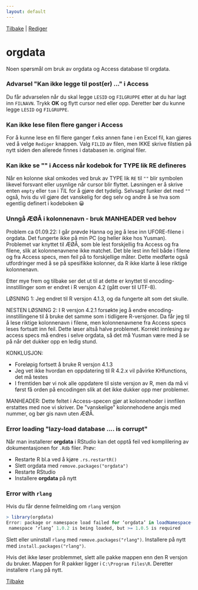 ```yaml
---
layout: default
---
```


[Tilbake](./index.html) | [Rediger](https://github.com/helseprofil/helseprofil.github.io/edit/main/docs/faq-orgdata.md)

# orgdata

Noen spørsmål om bruk av orgdata og Access database til orgdata.

### Advarsel "Kan ikke legge til post(er) ..." i Access

Du får advarselen når du skal legge `LESID` og `FILGRUPPE` etter at du har lagt
inn `FILNAVN`. Trykk **OK** og flytt cursor ned eller opp. Deretter bør du kunne
legge `LESID` og `FILGRUPPE`.

### Kan ikke lese filen flere ganger i Access

For å kunne lese en fil flere ganger f.eks annen fane i en Excel fil, kan gjøres
ved å velge `Rediger` knappen. Valg `FILID` av filen, men IKKE skrive filstien på
nytt siden den allerede finnes i databasen ie. original filer.

### Kan ikke se "" i Access når kodebok for TYPE lik RE defineres

Når en kolonne skal omkodes ved bruk av TYPE lik `RE` til `""` blir symbolen
likevel forsvant eller usynlige når cursor blir flyttet. Løsningen er å skrive
enten `empty` eller `tom` i *TIL* for å gjøre det tydelig. Selvsagt funker det
med `""` også, hvis du vil gjøre det vanskelig for deg selv og andre å se hva
som egentlig definert i kodeboken &#128512;

### Unngå ÆØÅ i kolonnenavn - bruk MANHEADER ved behov

Problem ca 01.09.22:
I går prøvde Hanna og jeg å lese inn UFORE-filene i orgdata. Det fungerte ikke på min PC (og heller ikke hos Yusman). Problemet var knyttet til ÆØÅ, som ble lest forskjellig fra Access og fra filene, slik at kolonnenavnene ikke matchet.  Det ble lest inn feil både i filene og fra Access specs, men feil på to forskjellige måter. Dette medførte også utfordringer med å se på spesifikke kolonner, da R ikke klarte å lese riktige kolonnenavn. 

Etter mye frem og tilbake ser det ut til at dette er knyttet til encoding-innstillinger som er endret i R versjon 4.2 (gått over til UTF-8). 

LØSNING 1: Jeg endret til R versjon 4.1.3, og da fungerte alt som det skulle. 

NESTEN LØSNING 2: I R versjon 4.2.1 forsøkte jeg å endre encoding-innstillingene til å bruke det samme som i tidligere R-versjoner. Da får jeg til å lese riktige kolonnenavn i filene, men kolonnenavnene fra Access specs leses fortsatt inn feil. Dette løser altså halve problemet. Korrekt innlesing av access specs må endres i selve orgdata, så det må Yusman være med å se på når det dukker opp en ledig stund. 

KONKLUSJON:
-	Foreløpig fortsett å bruke R versjon 4.1.3
-	Jeg vet ikke hvordan en oppdatering til R 4.2.x vil påvirke KHfunctions, det må testes
-	I fremtiden bør vi nok alle oppdatere til siste versjon av R, men da må vi først få orden på encodingen slik at det ikke dukker opp mer problemer. 

MANHEADER:
Dette feltet i Access-specen gjør at kolonnehoder i innfilen erstattes med noe vi skriver. De "vanskelige" kolonnehodene angis med nummer, og bør gis navn uten ÆØÅ.

### Error loading "lazy-load database .... is corrupt"

Når man installerer **orgdata** i RStudio kan det opptå feil ved komplilering av dokumentasjonen for `.Rdb` filer. Prøv:
- Restarte R bl.a ved å kjøre `.rs.restartR()`
- Slett orgdata med `remove.packages("orgdata")`
- Restarte RStudio
- Installere **orgdata** på nytt

### Error with `rlang`

Hvis du får denne feilmelding om `rlang` versjon

```r
> library(orgdata)
Error: package or namespace load failed for ‘orgdata’ in loadNamespace(i, c(lib.loc, .libPaths()), versionCheck = vI[[i]]):
 namespace ‘rlang’ 1.0.2 is being loaded, but >= 1.0.5 is required
```

Slett eller uninstall `rlang` med `remove.packages("rlang")`.
Installere på nytt med `install.packages("rlang")`.

Hvis det ikke løser problemmet, slett alle pakke mappen enn den R versjon du bruker. Mappen for R pakker ligger i `C:\Program Files\R`. Deretter installere `rlang` på nytt.


[Tilbake](./index.html)
